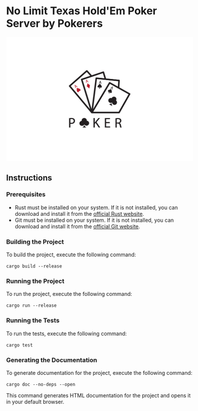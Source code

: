 # No Limit Texas Hold'Em Poker Server by Pokerers

![Poker-logo](./assets/poker_logo.png?raw=true)

## Instructions

### Prerequisites

- Rust must be installed on your system. If it is not installed, you can download and install it from
  the [official Rust website](https://www.rust-lang.org/tools/install).
- Git must be installed on your system. If it is not installed, you can download and install it from
  the [official Git website](https://git-scm.com/downloads).

### Building the Project

To build the project, execute the following command:

```
cargo build --release
```

### Running the Project

To run the project, execute the following command:

```
cargo run --release
```

### Running the Tests

To run the tests, execute the following command:

```
cargo test
```

### Generating the Documentation

To generate documentation for the project, execute the following command:

```
cargo doc --no-deps --open
```

This command generates HTML documentation for the project and opens it in your default browser.
